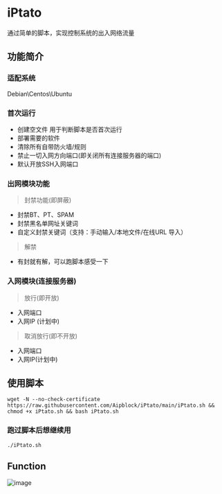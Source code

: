 # iPtato
通过简单的脚本，实现控制系统的出入网络流量
## 功能简介
### 适配系统
Debian\Centos\Ubuntu
### 首次运行
- 创建空文件 用于判断脚本是否首次运行
- 部署需要的软件
- 清除所有自带防火墙/规则
- 禁止一切入网方向端口(即关闭所有连接服务器的端口)
- 默认开放SSH入网端口

### 出网模块功能
> 封禁功能(即屏蔽)
- 封禁BT、PT、SPAM
- 封禁黑名单网址关键词
- 自定义封禁关键词（支持：手动输入/本地文件/在线URL 导入）
> 解禁
- 有封就有解，可以跑脚本感受一下

### 入网模块(连接服务器)
> 放行(即开放)
- 入网端口
- 入网IP (计划中)

> 取消放行(即不开放)
- 入网端口
- 入网IP(计划中)


## 使用脚本
```ssh
wget -N --no-check-certificate https://raw.githubusercontent.com/Aipblock/iPtato/main/iPtato.sh && chmod +x iPtato.sh && bash iPtato.sh
```

### 跑过脚本后想继续用
```ssh
./iPtato.sh
```

## Function
![image](https://user-images.githubusercontent.com/113791222/191405756-4a7a98fe-6302-4299-b512-6052fa28cf19.png)



